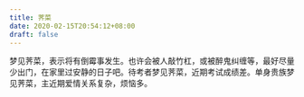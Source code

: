 ```yaml
---
title: 荠菜
date: 2020-02-15T20:54:12+08:00
draft: false
---
```


梦见荠菜，表示将有倒霉事发生。也许会被人敲竹杠，或被醉鬼纠缠等，最好尽量少出门，在家里过安静的日子吧。待考者梦见荠菜，近期考试成绩差。单身贵族梦见荠菜，主近期爱情关系复杂，烦恼多。